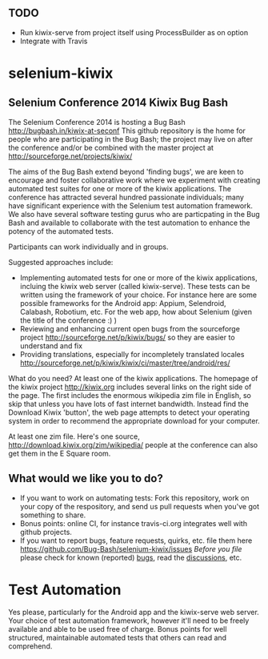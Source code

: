 TODO
----

* Run kiwix-serve from project itself using ProcessBuilder as on option
* Integrate with Travis 

selenium-kiwix
==============

Selenium Conference 2014 Kiwix Bug Bash
---------------------------------------
The Selenium Conference 2014 is hosting a Bug Bash http://bugbash.in/kiwix-at-seconf This github repository is the home for people who are participating in the Bug Bash; the project may live on after the conference and/or be combined with the master project at http://sourceforge.net/projects/kiwix/

The aims of the Bug Bash extend beyond 'finding bugs', we are keen to encourage and foster collaborative work where we experiment with creating automated test suites for one or more of the kiwix applications. The conference has attracted several hundred passionate individuals; many have significant experience with the Selenium test automation framework. We also have several software testing gurus who are particpating in the Bug Bash and available to collaborate with the test automation to enhance the potency of the automated tests.

Participants can work individually and in groups. 

Suggested approaches include: 
   * Implementing automated tests for one or more of the kiwix applications, incluing the kiwix web server (called kiwix-serve). These tests can be written using the framework of your choice. For instance here are some possible frameworks for the Android app: Appium, Selendroid, Calabash, Robotium, etc. For the web app, how about Selenium (given the title of the conference :) )
   * Reviewing and enhancing current open bugs from the sourceforge project http://sourceforge.net/p/kiwix/bugs/ so they are easier to understand and fix
   * Providing translations, especially for incompletely translated locales http://sourceforge.net/p/kiwix/kiwix/ci/master/tree/android/res/

What do you need?
At least one of the kiwix applications. The homepage of the kiwix project http://kiwix.org includes several links on the right side of the page. The first includes the enormous wikipedia zim file in English, so skip that unless you have lots of fast internet bandwidth. Instead find the Download Kiwix 'button', the web page attempts to detect your operating system in order to recommend the appropriate download for your computer.   

At least one zim file. Here's one source, http://download.kiwix.org/zim/wikipedia/ people at the conference can also get them in the E Square room.

What would we like you to do?
-----------------------------
   * If you want to work on automating tests: Fork this repository, work on your copy of the respository, and send us pull requests when you've got something to share.
   * Bonus points: online CI, for instance travis-ci.org integrates well with github projects.
   * If you want to report bugs, feature requests, quirks, etc. file them here https://github.com/Bug-Bash/selenium-kiwix/issues *Before you file* please check for known (reported) [bugs](http://sourceforge.net/p/kiwix/bugs/ "List of Kiwix bugs on SourceForge"), read the [discussions](http://sourceforge.net/p/kiwix/discussion/ "Discussions on SourceForge for Kiwix"), etc.

Test Automation
===============
Yes please, particularly for the Android app and the kiwix-serve web server. Your choice of test automation framework, however it'll need to be freely available and able to be used free of charge. Bonus points for well structured, maintainable automated tests that others can read and comprehend.  

